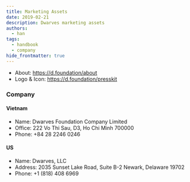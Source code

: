 ```yaml
---
title: Marketing Assets
date: 2019-02-21
description: Dwarves marketing assets
authors: 
  - han
tags: 
  - handbook
  - company
hide_frontmatter: true
---
```


- About: https://d.foundation/about
- Logo & Icon: https://d.foundation/presskit

### Company
#### Vietnam
- Name: Dwarves Foundation Company Limited
- Office: 222 Vo Thi Sau, D3, Ho Chi Minh 700000
- Phone: +84 28 2246 0246

#### US
- Name: Dwarves, LLC
- Address: 2035 Sunset Lake Road, Suite B-2 Newark, Delaware 19702
- Phone: +1 (818) 408 6969
